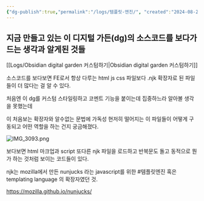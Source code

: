```yaml
---
{"dg-publish":true,"permalink":"/logs/템플릿-엔진/", "created":"2024-08-22","updated":"2024-08-20T23:17:00"}
---
```


## 지금 만들고 있는 이 디지털 가든(dg)의 소스코드를 보다가 드는 생각과 알게된 것들

[[Logs/Obsidian digital garden 커스텀하기\|Obsidian digital garden 커스텀하기]]

소스코드를 보다보면 FE로서 항상 다루는 html js css 파일보다 .njk 확장자로 된 파일들이 더 많다는 걸 알 수 있다.

처음엔 이 dg를 커스텀 스타일링하고 코멘트 기능을 붙이는데 집중하느라 알아볼 생각을 못했는데

이 처음보는 확장자와 알수없는 문법에 가독성 현저히 떨어지는 이 파일들이 어떻게 구동되고 어떤 역할을 하는 건지 궁금해졌다.

![IMG_3093.png](/img/user/IMG_3093.png)

보다보면 html 마크업과 script 또다른 njk 파일을 로드하고 반복문도 돌고 동적으로 뭔가 하는 것처럼 보이는 코드들이 있다.

njk는 mozilla에서 만든 nunjucks 라는 javascript를 위한 #템플릿엔진 혹은 templating language 의 확장자였던 것.

https://mozilla.github.io/nunjucks/






